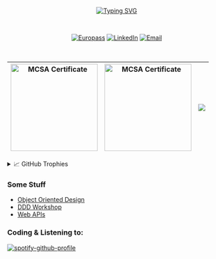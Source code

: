 <p align="center">
	<a href="https://github.com/pirocorp">
	    <img src="https://readme-typing-svg.demolab.com?font=Georgia&size=18&duration=2000&pause=1500&multiline=true&width=350&height=80&lines=Zdravko+Zdravkov;Software+Engineer+%7C+.NET Enthusiast;Web+Development+%7C+Software+Development" alt="Typing SVG" />
	</a>
</p>

<br/>

<div align="center">
	
[![Europass](https://img.shields.io/badge/📝%20europass%20-CV-bc3df2?style=flat-square)](https://europa.eu/europass/eportfolio/api/eprofile/shared-profile/da9c5507-e1e2-4d7b-b899-aba2d97fd4f4?view=html)
[![LinkedIn](https://img.shields.io/badge/-LinkedIn-0e76a8?style=flat-square&logo=Linkedin&logoColor=white)](https://www.linkedin.com/in/piromanabg/) 
[![Email](https://img.shields.io/badge/-Email-bc3df2?style=flat-square&logo=yahoo&logoColor=white)](mailto:zdr0@yahoo.com) 
<!-- ![Visitors](https://shields-io-visitor-counter.herokuapp.com/badge?page=pirocorp) -->	
	
</div>


<br/> 

<!-- <a href="https://github.com/pirocorp">
    <img src="https://github-stats-alpha.vercel.app/api?username=pirocorp&cc=22272e&tc=37BCF6&ic=fff&bc=0000">
</a> -->



| <a href="https://softuni.bg/certificates/details/122857/7061e5d6"><img src="https://user-images.githubusercontent.com/34960418/205524752-cbf52180-2a41-4a0a-be17-5419b28d3bd5.png" alt="MCSA Certificate" width="200"/><a/> | <a href="https://www.credly.com/badges/8c4df249-b3ad-48c8-8640-ea6e12b8d560"><img src="https://user-images.githubusercontent.com/34960418/205523950-f16ef739-e365-460e-8237-d6d558ec5baf.png" alt="MCSA Certificate" width="200"/><a/>  | <img align="center" src="https://github-readme-stats-sigma-five.vercel.app/api/top-langs/?username=pirocorp&layout=compact&hide_border=true" /> |
| ------------- | ------------- | ------------- |
	
<details>
<summary>📈 GitHub Trophies</summary>
<br>
	
<img align="center" src="https://github-profile-trophy.vercel.app/?username=pirocorp&rank=-C,-B&margin-w=48" alt="GitHub Trophies" />
	
</details>

	
### Some Stuff
	
- [Object Oriented Design](https://github.com/pirocorp/Object-Oriented-Design)
- [DDD Workshop](https://github.com/pirocorp/DDD-Workshop)
- [Web APIs](https://github.com/pirocorp/Web-APIs)
	
### Coding & Listening to:

[![spotify-github-profile](https://spotify-github-profile.vercel.app/api/view?uid=11143588154&cover_image=true&theme=default&show_offline=false&background_color=121212)](https://github.com/kittinan/spotify-github-profile)

<!--
**pirocorp/pirocorp** is a ✨ _special_ ✨ repository because its `README.md` (this file) appears on your GitHub profile.

Here are some ideas to get you started:

- 🔭 I’m currently working on ...
- 🌱 I’m currently learning ...
- 👯 I’m looking to collaborate on ...
- 🤔 I’m looking for help with ...
- 💬 Ask me about ...
- 📫 How to reach me: ...
- 😄 Pronouns: ...
- ⚡ Fun fact: ...
-->
